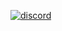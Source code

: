 [![discord](https://img.shields.io/discord/824493524413710336.svg?logo=discord)](https://discord.gg/ShUWykk38X)
